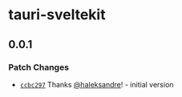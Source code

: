 # tauri-sveltekit

## 0.0.1

### Patch Changes

- [`ccbc297`](https://github.com/haleksandre/tauri-sveltekit/commit/ccbc297f18ff95faac16b8345b8d94cd039b49de) Thanks [@haleksandre](https://github.com/haleksandre)! - initial version
